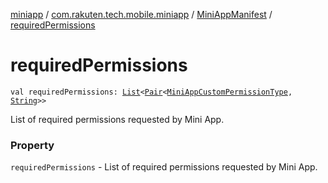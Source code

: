 [miniapp](../../index.md) / [com.rakuten.tech.mobile.miniapp](../index.md) / [MiniAppManifest](index.md) / [requiredPermissions](./required-permissions.md)

# requiredPermissions

`val requiredPermissions: `[`List`](https://kotlinlang.org/api/latest/jvm/stdlib/kotlin.collections/-list/index.html)`<`[`Pair`](https://kotlinlang.org/api/latest/jvm/stdlib/kotlin/-pair/index.html)`<`[`MiniAppCustomPermissionType`](../../com.rakuten.tech.mobile.miniapp.permission/-mini-app-custom-permission-type/index.md)`, `[`String`](https://kotlinlang.org/api/latest/jvm/stdlib/kotlin/-string/index.html)`>>`

List of required permissions requested by Mini App.

### Property

`requiredPermissions` - List of required permissions requested by Mini App.